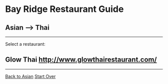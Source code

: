 # Bay Ridge Restaurant Guide
## Asian --> Thai
---
Select a restaurant:
## Glow Thai http://www.glowthairestaurant.com/
---
[Back to Asian](../asian.md)
[Start Over](../home.md)
